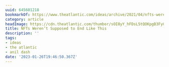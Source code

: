 ```yaml
---
uuid: 645601218
bookmarkOf: https://www.theatlantic.com/ideas/archive/2021/04/nfts-werent-supposed-end-like/618488/
category: article
headImage: https://cdn.theatlantic.com/thumbor/sOI8yY_hFDsL5tQOKpgB3FyGGZA=/41x19:1877x975/1200x625/media/img/mt/2021/04/Atlantic_NFT_artworld_v1-1/original.png
title: NFTs Weren’t Supposed to End Like This
description: ''
tags:
- ideas
- the atlantic
- anil dash
date: '2023-01-26T19:46:50.367Z'
---
```



